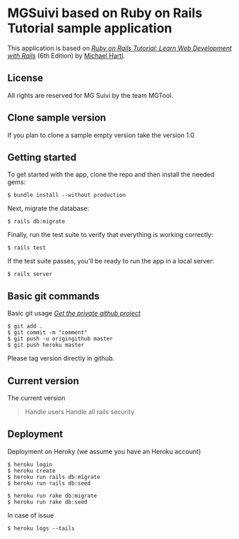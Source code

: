 # MGSuivi based on Ruby on Rails Tutorial sample application

This application is based on
[*Ruby on Rails Tutorial:
Learn Web Development with Rails*](https://www.railstutorial.org/)
(6th Edition)
by [Michael Hartl](http://www.michaelhartl.com/).

## License

All rights are reserved for MG Suivi by the team MGTool.

## Clone sample version

If you plan to clone a sample empty version take the version 1.0

## Getting started

To get started with the app, clone the repo and then install the needed gems:

```
$ bundle install --without production
```

Next, migrate the database:

```
$ rails db:migrate
```

Finally, run the test suite to verify that everything is working correctly:

```
$ rails test
```

If the test suite passes, you'll be ready to run the app in a local server:

```
$ rails server
```

## Basic git commands
Basic git usage [*Get the private github project*](https://github.com/sartorius/mgscore_appror)
```
$ git add .
$ git commit -m "comment"
$ git push -u origingithub master
$ git push heroku master
```

Please tag version directly in github.


## Current version
The current version
> Handle users
> Handle all rails security


## Deployment

Deployment on Heroky (we assume you have an Heroku account)
```
$ heroku login
$ heroku create
$ heroku run rails db:migrate
$ heroku run rails db:seed

$ heroku run rake db:migrate
$ heroku run rake db:seed
```

In case of issue
```
$ heroku logs --tails
```
